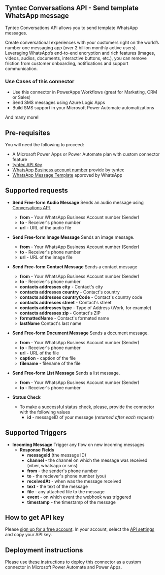 ## Tyntec Conversations API - Send template WhatsApp message

Tyntec Conversations API allows you to send template WhatsApp messages.

Create conversational experiences with your customers right on the world’s number one messaging app (over 2 billion monthly active users). Leveraging WhatsApp’s end-to-end encryption and rich features (images, videos, audios, documents, interactive buttons, etc.), you can remove friction from customer onboarding, notifications and support communication.

### Use Cases of this connector
-   Use this connector in PowerApps Workflows (great for Marketing, CRM or Sales)
-   Send SMS messages using Azure Logic Apps
-   Build SMS support in your Microsoft Power Automate automatizations

And many more!


## Pre-requisites
You will need the following to proceed:
-   A Microsoft Power Apps or Power Automate plan with custom connector feature
-   [tyntec API Key](http://my.tyntec.com/api-settings)
-   [WhatsApp Business account number](https://www.tyntec.com/docs/whatsapp-business-api-account-information-get-started#toc--whatsapp-business-account-) provide by tyntec
-   [WhatsApp Message Template](https://www.tyntec.com/docs/whatsapp-business-api-account-information-get-started#toc-message-templates) approved by WhatsApp


## Supported requests
- **Send Free-form Audio Message** Sends an audio message using [Conversations API](https://api.tyntec.com/reference/#conversations-send-messages-send-a-message).
  - **from** - Your WhatsApp Business Account number (Sender)
  - **to** - Receiver's phone number
  - **url** - URL of the audio file
- **Send Free-form Image Message** Sends an image message.
  - **from** - Your WhatsApp Business Account number (Sender)
  - **to** - Receiver's phone number
  - **url** - URL of the image file
- **Send Free-form Contact Message** Sends a contact message
  - **from** - Your WhatsApp Business Account number (Sender)
  - **to** - Receiver's phone number
  - **contacts addresses city** - Contact's city
  - **contacts addresses country** - Contact's country
  - **contacts addresses countryCode** - Contact's country code
  - **contacts addresses street** - Contact's street
  - **contacts addresses type** - Type of Address (Work, for example)
  - **contacts addresses zip** - Contact's ZIP
  - **formattedName** - Contact's formated name
  - **lastName** Contact's last name
- **Send Free-form Document Message** Sends a document message.
  - **from** - Your WhatsApp Business Account number (Sender)
  - **to** - Receiver's phone number
  - **url** - URL of the file
  - **caption** - caption of the file
  - **filename** - filename of the file
- **Send Free-form List Message** Sends a list message.
  - **from** - Your WhatsApp Business Account number (Sender)
  - **to** - Receiver's phone number 
        
- **Status Check**
    -   To make a successful status check, please, provide the connector with the following values
        -   **id** - messageID of your message (_returned after each request_)

## Supported Triggers

- **Incoming Message** Trigger any flow on new incoming messages
    - **Response Fields**
        - **messageId** (the message ID)
        - **channel** - the channel on which the message was received (viber, whatsapp or sms)
        - **from** - the sender's phone number
        - **to** - the reciever's phone number (you)
        - **receivedAt** - when was the message received
        - **text** - the text of the message
        - **file** - any attached file to the message
        - **event** - on which event the webhook was triggered
        - **timestamp** - the timestamp of the message


## How to get API key 
Please [sign up for a free account](https://www.tyntec.com/create-account). In your account, select the [API settings](http://my.tyntec.com/api-settings) and copy your API key.

## Deployment instructions
Please use [these instructions](https://docs.microsoft.com/en-us/connectors/custom-connectors/paconn-cli) to deploy this connector as a custom connector in Microsoft Power Automate and Power Apps.

